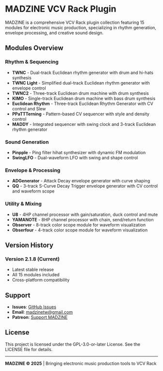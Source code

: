 # MADZINE VCV Rack Plugin

MADZINE is a comprehensive VCV Rack plugin collection featuring 15 modules for electronic music production, specializing in rhythm generation, envelope processing, and creative sound design.

## Modules Overview

### Rhythm & Sequencing
- **TWNC** - Dual-track Euclidean rhythm generator with drum and hi-hats synthesis
- **TWNC Light** - Simplified dual-track Euclidean rhythm generator with envelope control
- **TWNC2** - Three-track Euclidean drum machine with drum synthesis
- **KIMO** - Single-track Euclidean drum machine with bass drum synthesis
- **Euclidean Rhythm** - Three-track Euclidean Rhythm Generator with CV control and Slew
- **PPaTTTerning** - Pattern-based CV sequencer with style and density control
- **MADDY** - Integrated sequencer with swing clock and 3-track Euclidean rhythm generator

### Sound Generation
- **Pinpple** - Ping filter hihat synthesizer with dynamic FM modulation
- **SwingLFO** - Dual-waveform LFO with swing and shape control

### Envelope & Processing
- **ADGenerator** - Attack Decay envelope generator with curve shaping
- **QQ** - 3-track S-Curve Decay Trigger envelope generator with CV control and waveform scope

### Utility & Mixing
- **U8** - 4HP channel processor with gain/saturation, duck control and mute
- **YAMANOTE** - 8HP channel processor with chain, send/return function
- **Observer** - 8-track color scope module for waveform visualization
- **Obserfour** - 4-track color scope module for waveform visualization

## Version History

### Version 2.1.8 (Current)
- Latest stable release
- All 15 modules included
- Cross-platform compatibility

## Support

- **Issues**: [GitHub Issues](https://github.com/mmmmmmmadman/MADZINE-VCV/issues)
- **Email**: madzinetw@gmail.com
- **Patreon**: [Support MADZINE](https://www.patreon.com/c/madzinetw)

## License

This project is licensed under the GPL-3.0-or-later License. See the LICENSE file for details.

---

**MADZINE © 2025** | Bringing electronic music production tools to VCV Rack
